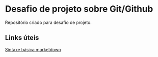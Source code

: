 # Desafio de projeto sobre Git/Github
Repositório criado para desafio de projeto.

## Links úteis
[Sintaxe básica marketdown](https://www.markdownguide.org/basic-syntax/)
